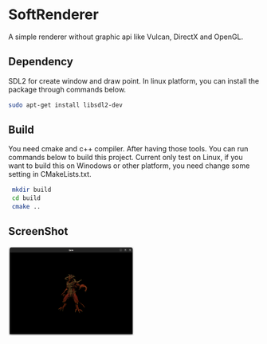 # SoftRenderer
 A simple renderer without graphic api like Vulcan, DirectX and OpenGL. 
 
## Dependency
SDL2 for create window and draw point.
In linux platform, you can install the package through commands below.
```bash
sudo apt-get install libsdl2-dev
```
## Build
You need cmake and c++ compiler. After having those tools. You can run commands below to build this project. Current only test on Linux, if you want to build this on Winodows or other platform, you need change some setting in CMakeLists.txt.

``` bash
 mkdir build
 cd build
 cmake ..
```

## ScreenShot
<img src="img/final_res.png" width=50% height=50%>
